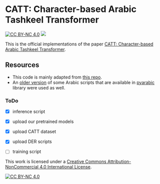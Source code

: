 # CATT: Character-based Arabic Tashkeel Transformer
[![CC BY-NC 4.0][cc-by-nc-shield]][cc-by-nc] <a href='https://arxiv.org/abs/2407.03236'><img src='https://img.shields.io/badge/Paper-Arxiv-red'></a>

This is the official implementations of the paper [CATT: Character-based Arabic Tashkeel Transformer](https://arxiv.org/abs/2407.03236).

## Resources
- This code is mainly adapted from [this repo](https://github.com/hyunwoongko/transformer).
- An [older version](https://github.com/MTG/ArabicTransliterator/blob/master/qalsadi/libqutrub/arabic_const.py) of some Arabic scripts that are available in [pyarabic](https://github.com/linuxscout/pyarabic/blob/master/pyarabic/araby_const.py) library were used as well.

### ToDo
- [x] inference script
- [x] upload our pretrained models
- [x] upload CATT dataset
- [x] upload DER scripts
- [ ] training script


This work is licensed under a
[Creative Commons Attribution-NonCommercial 4.0 International License][cc-by-nc].

[![CC BY-NC 4.0][cc-by-nc-image]][cc-by-nc]

[cc-by-nc]: https://creativecommons.org/licenses/by-nc/4.0/
[cc-by-nc-image]: https://licensebuttons.net/l/by-nc/4.0/88x31.png
[cc-by-nc-shield]: https://img.shields.io/badge/License-CC%20BY--NC%204.0-lightgrey.svg

